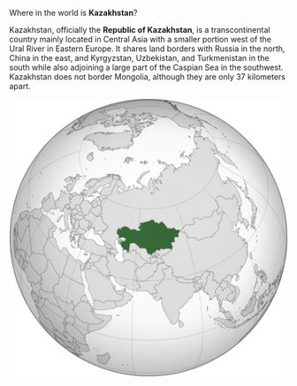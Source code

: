 Where in the world is **Kazakhstan**?
<!--question-->
Kazakhstan, officially the **Republic of Kazakhstan**, is a transcontinental country mainly located in Central Asia with a smaller portion west of the Ural River in Eastern Europe. It shares land borders with Russia in the north, China in the east, and Kyrgyzstan, Uzbekistan, and Turkmenistan in the south while also adjoining a large part of the Caspian Sea in the southwest. Kazakhstan does not border Mongolia, although they are only 37 kilometers apart.

![Map of Kazakhstan](images/Kazakhstan_(orthographic_projection).svg)